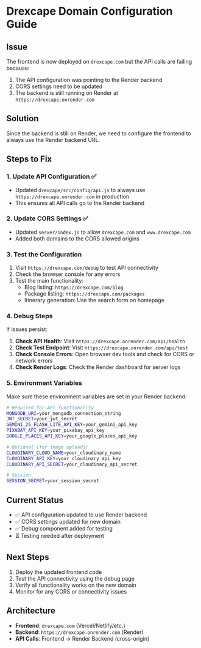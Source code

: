# Drexcape Domain Configuration Guide

## Issue
The frontend is now deployed on `drexcape.com` but the API calls are failing because:
1. The API configuration was pointing to the Render backend
2. CORS settings need to be updated
3. The backend is still running on Render at `https://drexcape.onrender.com`

## Solution
Since the backend is still on Render, we need to configure the frontend to always use the Render backend URL.

## Steps to Fix

### 1. Update API Configuration ✅
- Updated `drexcape/src/config/api.js` to always use `https://drexcape.onrender.com` in production
- This ensures all API calls go to the Render backend

### 2. Update CORS Settings ✅
- Updated `server/index.js` to allow `drexcape.com` and `www.drexcape.com`
- Added both domains to the CORS allowed origins

### 3. Test the Configuration
1. Visit `https://drexcape.com/debug` to test API connectivity
2. Check the browser console for any errors
3. Test the main functionality:
   - Blog listing: `https://drexcape.com/blog`
   - Package listing: `https://drexcape.com/packages`
   - Itinerary generation: Use the search form on homepage

### 4. Debug Steps
If issues persist:

1. **Check API Health**: Visit `https://drexcape.onrender.com/api/health`
2. **Check Test Endpoint**: Visit `https://drexcape.onrender.com/api/test`
3. **Check Console Errors**: Open browser dev tools and check for CORS or network errors
4. **Check Render Logs**: Check the Render dashboard for server logs

### 5. Environment Variables
Make sure these environment variables are set in your Render backend:

```bash
# Required for API functionality
MONGODB_URI=your_mongodb_connection_string
JWT_SECRET=your_jwt_secret
GEMINI_25_FLASH_LITE_API_KEY=your_gemini_api_key
PIXABAY_API_KEY=your_pixabay_api_key
GOOGLE_PLACES_API_KEY=your_google_places_api_key

# Optional (for image uploads)
CLOUDINARY_CLOUD_NAME=your_cloudinary_name
CLOUDINARY_API_KEY=your_cloudinary_api_key
CLOUDINARY_API_SECRET=your_cloudinary_api_secret

# Session
SESSION_SECRET=your_session_secret
```

## Current Status
- ✅ API configuration updated to use Render backend
- ✅ CORS settings updated for new domain
- ✅ Debug component added for testing
- ⏳ Testing needed after deployment

## Next Steps
1. Deploy the updated frontend code
2. Test the API connectivity using the debug page
3. Verify all functionality works on the new domain
4. Monitor for any CORS or connectivity issues

## Architecture
- **Frontend**: `drexcape.com` (Vercel/Netlify/etc.)
- **Backend**: `https://drexcape.onrender.com` (Render)
- **API Calls**: Frontend → Render Backend (cross-origin)
